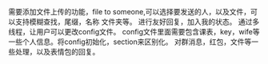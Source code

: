 需要添加文件上传的功能，file to someone,可以选择要发送的人，以及文件，可以支持模糊查找，尾缀，名称
文件夹等。
进行友好回复，加入我的状态。
通过多线程，让用户可以更改config文件。
config文件里面需要包含课表，key，wife等一些个人信息。将config初始化，section来区别化。
对群消息，红包，文件等一些处理，以及表情包的回复。
